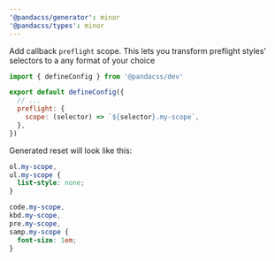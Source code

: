 ```yaml
---
'@pandacss/generator': minor
'@pandacss/types': minor
---
```


Add callback `preflight` scope. This lets you transform preflight styles' selectors to a any format of your choice

```js
import { defineConfig } from '@pandacss/dev'

export default defineConfig({
  // ...
  preflight: {
    scope: (selector) => `${selector}.my-scope`,
  },
})
```

Generated reset will look like this:

```css
ol.my-scope,
ul.my-scope {
  list-style: none;
}

code.my-scope,
kbd.my-scope,
pre.my-scope,
samp.my-scope {
  font-size: 1em;
}
```
